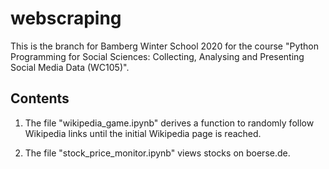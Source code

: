 # webscraping

This is the branch for Bamberg Winter School 2020 for the course "Python Programming for Social Sciences: Collecting, Analysing and Presenting Social Media Data (WC105)".

## Contents
1. The file "wikipedia_game.ipynb" derives a function to randomly follow Wikipedia links until the initial Wikipedia page is reached.

2. The file "stock_price_monitor.ipynb" views stocks on boerse.de.

